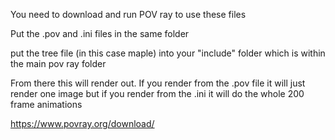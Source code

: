 You need to download and run POV ray to use these files

Put the .pov and .ini files in the same folder

put the tree file (in this case maple) into your "include" folder which is within the main pov ray folder

From there this will render out. If you render from the .pov file it will just render one image but if you render from the .ini it will do the whole 200 frame animations


https://www.povray.org/download/
